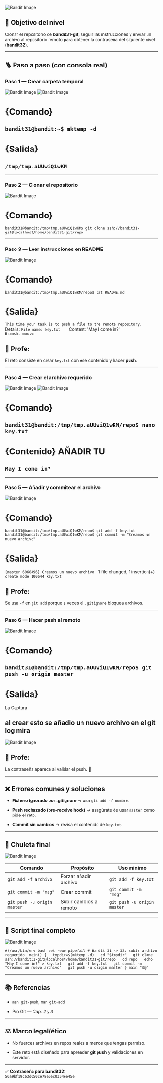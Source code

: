 ﻿![Bandit Image](../../Imagenes/level-31-32-1.png)













## 🔎 Objetivo del nivel

Clonar el repositorio de **bandit31-git**, seguir las instrucciones y enviar un archivo al repositorio remoto para obtener la contraseña del siguiente nivel (**bandit32**).

---

## 🪜 Paso a paso (con consola real)

### Paso 1 — Crear carpeta temporal

![Bandit Image](../../Imagenes/level-31-32-2.png)
![Bandit Image](../../Imagenes/level-31-32-3.png)
# {Comando}

## `bandit31@bandit:~$ mktemp -d`

# {Salida}

## `/tmp/tmp.aUUwiQ1wKM`

---

### Paso 2 — Clonar el repositorio

![Bandit Image](../../Imagenes/level-31-32-4.png)

# {Comando}

`bandit31@bandit:/tmp/tmp.aUUwiQ1wKM$ git clone ssh://bandit31-git@localhost/home/bandit31-git/repo`


---

### Paso 3 — Leer instrucciones en README

![Bandit Image](../../Imagenes/level-31-32-5.png)
# {Comando}

`bandit31@bandit:/tmp/tmp.aUUwiQ1wKM/repo$ cat README.md`

# {Salida}

`This time your task is to push a file to the remote repository. 
`Details: 
`File name: key.txt   
`Content: 'May I come in?'   
`Branch: master`

## 💬 **Profe:**

El reto consiste en crear `key.txt` con ese contenido y hacer **push**.

---

### Paso 4 — Crear el archivo requerido


![Bandit Image](../../Imagenes/level-31-32-6.png)
![Bandit Image](../../Imagenes/level-31-32-7.png)

# {Comando}

## `bandit31@bandit:/tmp/tmp.aUUwiQ1wKM/repo$ nano key.txt`

# {Contenido} AÑADIR TU 

## `May I come in?`

---

### Paso 5 — Añadir y commitear el archivo

![Bandit Image](../../Imagenes/level-31-32-8.png)
# {Comando}

`bandit31@bandit:/tmp/tmp.aUUwiQ1wKM/repo$ git add -f key.txt bandit31@bandit:/tmp/tmp.aUUwiQ1wKM/repo$ git commit -m "Creamos un nuevo archivo"`

# {Salida}

`[master 6068496] Creamos un nuevo archivo 
`1 file changed, 1 insertion(+)  
`create mode 100644 key.txt`

## 💬 **Profe:** 

Se usa `-f` en `git add` porque a veces el `.gitignore` bloquea archivos.

---

### Paso 6 — Hacer push al remoto

![Bandit Image](../../Imagenes/level-31-32-9.png)
# {Comando}

## `bandit31@bandit:/tmp/tmp.aUUwiQ1wKM/repo$ git push -u origin master`

# {Salida}

La Captura

##  al crear esto se añadio un nuevo archivo en el git log mira 
 
 ![Bandit Image](../../Imagenes/level-31-32-10.png)
## 💬 **Profe:** 

La contraseña aparece al validar el push. 🎉

---

## ❌ Errores comunes y soluciones

- **Fichero ignorado por .gitignore** → usa `git add -f nombre`.
    
- **Push rechazado (pre-receive hook)** → asegúrate de usar `master` como pide el reto.
    
- **Commit sin cambios** → revisa el contenido de `key.txt`.
    

---

## 🧾 Chuleta final

![Bandit Image](../../Imagenes/level-31-32-11.png)

|Comando|Propósito|Uso mínimo|
|---|---|---|
|`git add -f archivo`|Forzar añadir archivo|`git add -f key.txt`|
|`git commit -m "msg"`|Crear commit|`git commit -m "msg"`|
|`git push -u origin master`|Subir cambios al remoto|`git push -u origin master`|

---

## 🧩 Script final completo

![Bandit Image](../../Imagenes/level-31-32-12.png)

`#!/usr/bin/env bash set -euo pipefail # Bandit 31 -> 32: subir archivo requerido  main() {   tmpdir=$(mktemp -d)   cd "$tmpdir"   git clone ssh://bandit31-git@localhost/home/bandit31-git/repo   cd repo   echo "May I come in?" > key.txt   git add -f key.txt   git commit -m "Creamos un nuevo archivo"   git push -u origin master } main "$@"`

---

## 📚 Referencias

- `man git-push`, `man git-add`
    
- Pro Git — _Cap. 2 y 3_
    

---

## ⚖️ Marco legal/ético

- No fuerces archivos en repos reales a menos que tengas permiso.
    
- Este reto está diseñado para aprender **git push** y validaciones en servidor.
    

---

✅ **Contraseña para bandit32:**  
`56a9bf19c63d650ce78e6ec0354ee45e`

